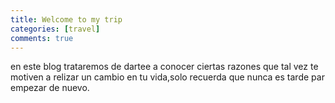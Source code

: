 ```yaml
---
title: Welcome to my trip
categories: [travel]
comments: true
---
```


en este blog trataremos de dartee a conocer ciertas razones que tal vez te motiven a relizar un cambio en tu vida,solo recuerda que nunca es tarde par empezar de nuevo.
